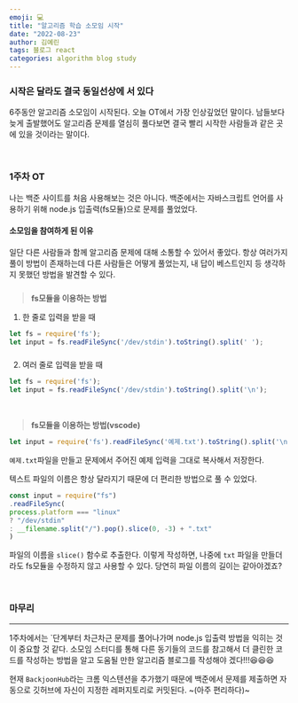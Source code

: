 ```yaml
---
emoji: 💻
title: "알고리즘 학습 소모임 시작"
date: "2022-08-23"
author: 김예린
tags: 블로그 react
categories: algorithm blog study
---
```


### 시작은 달라도 결국 동일선상에 서 있다

6주동안 알고리즘 소모임이 시작된다. 오늘 OT에서 가장 인상깊었던 말이다. 남들보다 늦게 출발했어도 알고리즘 문제를 열심히 풀다보면 결국 빨리 시작한 사람들과 같은 곳에 있을 것이라는 말이다.

<br>

### 1주차 OT

나는 백준 사이트를 처음 사용해보는 것은 아니다. 백준에서는 자바스크립트 언어를 사용하기 위해 node.js 입출력(fs모듈)으로 문제를 풀었었다.

#### 소모임을 참여하게 된 이유

일단 다른 사람들과 함께 알고리즘 문제에 대해 소통할 수 있어서 좋았다. 항상 여러가지 풀이 방법이 존재하는데 다른 사람들은 어떻게 풀었는지, 내 답이 베스트인지 등 생각하지 못했던 방법을 발견할 수 있다.

###

> **fs모듈을 이용하는 방법**

1) 한 줄로 입력을 받을 때

```js
let fs = require('fs');
let input = fs.readFileSync('/dev/stdin').toString().split(' ');
```

###

2) 여러 줄로 입력을 받을 때

```js
let fs = require('fs');
let input = fs.readFileSync('/dev/stdin').toString().split('\n');
```

<br>

> **fs모듈을 이용하는 방법(vscode)**

```js
let input = require('fs').readFileSync('예제.txt').toString().split('\n');
```

`예제.txt`파일을 만들고 문제에서 주어진 예제 입력을 그대로 복사해서 저장한다.

텍스트 파일의 이름은 항상 달라지기 때문에 더 편리한 방법으로 풀 수 있었다.

```js
const input = require("fs")
.readFileSync(
process.platform === "linux"
? "/dev/stdin"
: __filename.split("/").pop().slice(0, -3) + ".txt"
)
```

파일의 이름을 `slice()` 함수로 추출한다. 이렇게 작성하면, 나중에 `txt` 파일을 만들더라도 fs모듈을 수정하지 않고 사용할 수 있다. 당연히 파일 이름의 길이는 같아야겠죠?

<br>

### 마무리
***

1주차에서는 `단계부터 차근차근 문제를 풀어나가며 node.js 입출력 방법을 익히는 것이 중요할 것 같다. 소모임 스터디를 통해 다른 동기들의 코드를 참고해서 더 클린한 코드를 작성하는 방법을 알고 도움될 만한 알고리즘 블로그를 작성해야 겠다!!!😆😆😆

현재 `BackjoonHub`라는 크롬 익스텐션을 추가했기 때문에 백준에서 문제를 제출하면 자동으로 깃허브에 자신이 지정한 레퍼지토리로 커밋된다. ~(아주 편리하다)~